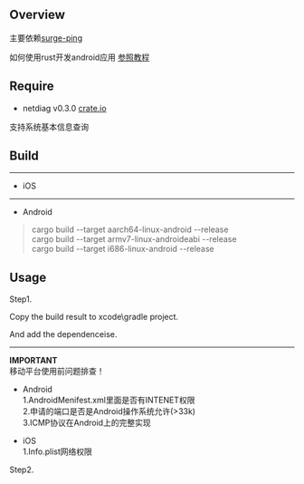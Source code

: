 
## Overview

主要依赖[surge-ping](https://crates.io/crates/surge-ping)

如何使用rust开发android应用
[参照教程](https://juejin.cn/post/7170696817682694152)


## Require 

* netdiag v0.3.0
[crate.io](https://crates.io/crates/netdiag)

支持系统基本信息查询


## Build 

---
* iOS 

--- 

* Android 
>cargo build --target aarch64-linux-android --release \
>cargo build --target armv7-linux-androideabi --release \
>cargo build --target i686-linux-android --release



## Usage
Step1. 

Copy the build result to xcode\gradle project.

And add the dependenceise.


---

**IMPORTANT**\
移动平台使用前问题排查！

* Android\
1.AndroidMenifest.xml里面是否有INTENET权限 \
2.申请的端口是否是Android操作系统允许(>33k) \
3.ICMP协议在Android上的完整实现

* iOS\
1.Info.plist网络权限 


Step2.
